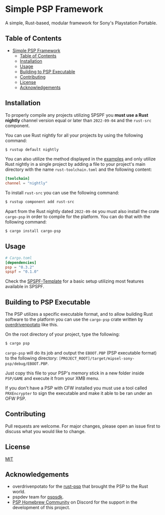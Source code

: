 # Simple PSP Framework

A simple, Rust-based, modular framework for Sony's Playstation Portable.

## Table of Contents

- [Simple PSP Framework](#simple-psp-framework)
  - [Table of Contents](#table-of-contents)
  - [Installation](#installation)
  - [Usage](#usage)
  - [Building to PSP Executable](#building-to-psp-executable)
  - [Contributing](#contributing)
  - [License](#license)
  - [Acknowledgements](#acknowledgements)

## Installation

To properly compile any projects utilizing SPSPF you **must use a Rust nightly** channel version equal or later than `2022-09-04` and the `rust-src` component.


You can use Rust nightly for all your projects by using the following command:

```bash
$ rustup default nightly
```

You can also utilize the method displayed in the [examples](https://github.com/originals1n/spspf-rs/examples) and only utilize Rust nightly in a single project by adding a file to your project's main directory with the name `rust-toolchain.toml` and the following content:

```toml
[toolchain]
channel = "nightly"
```

To install `rust-src` you can use the following command:
```bash
$ rustup component add rust-src
```

Apart from the Rust nightly dated `2022-09-04` you must also install the crate `cargo-psp` in order to compile for the platform. You can do that with the following command:

```bash
$ cargo install cargo-psp
```

## Usage

```toml
# Cargo.toml
[dependencies]
psp = "0.3.2"
spspf = "0.1.0"
```

Check the [SPSPF-Template](https://github.com/originals1n/spspf-rs/examples/spspf-template) for a basic setup utilizing most features available in SPSPF.

## Building to PSP Executable

The PSP utilizes a specific executable format, and to allow building Rust software to the platform you can use the `cargo-psp` crate written by [overdrivenpotato](https://github.com/overdrivenpotato) like this.

On the root directory of your project, type the following:

```bash
$ cargo psp
```

`cargo-psp` will do its job and output the `EBOOT.PBP` (PSP executable format) to the following directory:
`[PROJECT_ROOT]/target/mipsel-sony-psp/debug/EBOOT.PBP`.

Just copy this file to your PSP's memory stick in a new folder inside `PSP/GAME` and execute it from your XMB menu.

If you don't have a PSP with CFW installed you must use a tool called `PRXEncrypter` to sign the executable and make it able to be ran under an OFW PSP.

## Contributing

Pull requests are welcome. For major changes, please open an issue first to discuss what you would like to change.

## License

[MIT](https://github.com/originals1n/spspf-rs/LICENSE.md)

## Acknowledgements
- overdrivenpotato for the [rust-psp](https://github.com/overdrivenpotato/rust-psp) that brought the PSP to the Rust world.
- pspdev team for [pspsdk](https://github.com/pspdev/pspsdk).
- [PSP Homebrew Community](https://discord.gg/gMsKGzXts4) on Discord for the support in the development of this project.